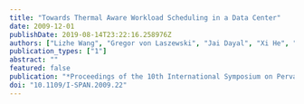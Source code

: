 ```yaml
---
title: "Towards Thermal Aware Workload Scheduling in a Data Center"
date: 2009-12-01
publishDate: 2019-08-14T23:22:16.258976Z
authors: ["Lizhe Wang", "Gregor von Laszewski", "Jai Dayal", "Xi He", "Andrew J. Younge", "Thomas R. Furlani"]
publication_types: ["1"]
abstract: ""
featured: false
publication: "*Proceedings of the 10th International Symposium on Pervasive Systems, Algorithms, and Networks (ISPAN2009)*"
doi: "10.1109/I-SPAN.2009.22"
---
```


